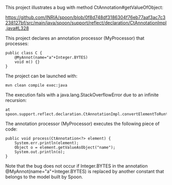 This project illustrates a bug with method CtAnnotation#getValueOfObject:

https://github.com/INRIA/spoon/blob/0f8d748df3186304f76eb77aaf3ac7c3238127bf/src/main/java/spoon/support/reflect/declaration/CtAnnotationImpl.java#L328

This project declares an annotation processor (MyProcessor) that processes:

	public class C {
		@MyAnnot(name="a"+Integer.BYTES)
		void m() {}
	}

The project can be launched with:

	mvn clean compile exec:java

The execution fails with a java.lang.StackOverflowError due to an infinite recursion:

	at spoon.support.reflect.declaration.CtAnnotationImpl.convertElementToRuntimeObject(CtAnnotationImpl.java:267)
  
The annotation processor (MyProcessor) executes the following piece of code:

	public void process(CtAnnotation<?> element) {
		System.err.println(element);
		Object o = element.getValueAsObject("name");
		System.out.println(o);
	}

Note that the bug does not occur if Integer.BYTES in the annotation @MyAnnot(name="a"+Integer.BYTES) is replaced by another constant that belongs to the model built by Spoon.
